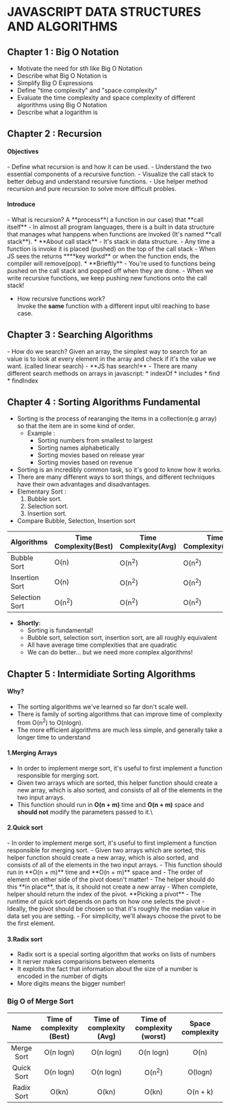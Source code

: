 # JAVASCRIPT DATA STRUCTURES AND ALGORITHMS
<h2> Chapter 1 : Big O Notation</h2>
<ul>
  <li>Motivate the need for sth like Big O Notation</li>
  <li> Describe what Big O Notation is </li>
  <li> Simplify Big O Expressions</li>
  <li> Define "time complexity" and "space complexity"</li>
  <li> Evaluate the time complexity and space complexity of different algorithms using Big O Notation</li>
  <li> Describe what a logarithm is</li>
</ul>

<h2> Chapter 2 : Recursion </h2>
<h4> Objectives </h4>
- Define what recursion is and how it can be used.
- Understand the two essential components of a recursive function.
- Visualize the call stack to better debug and understand recursive functions.
- Use helper method recursion and pure recursion to solve more difficult probles.

<h4> Introduce </h4>
- What is recursion? A **process**( a function in our case) that **call itself**
- In almost all program languages, there is a built in data structure that manages what hanppens when functions are invoked (It's named **call stack**).
  * **About call stack** 
    - It's stack in data structure.
    - Any time a function is invoke it is placed (pushed) on the top of the call stack
    - When JS sees the returns ****key workd** or when the function ends, the compiler will remove(pop).
    * **Brieftly**
      - You're used to functions being pushed on the call stack and popped off when they are done.
      - When we write recursive functions, we keep pushing new functions onto the call stack!

- How recursive functions work?\
Invoke the **same** function with a different input ultil reaching to base case.

<h2> Chapter 3 : Searching Algorithms</h2>
- How do we search? Given an array, the simplest way to search for an value is to look at every element in the array and check if it's the value we want. (called linear search)
- **JS has search!**
  - There are many different search methods on arrays in javascript: 
    * indexOf
    * includes
    * find
    * findIndex

## Chapter 4 : Sorting Algorithms Fundamental
- Sorting is the process of rearanging the items in a collection(e.g array) so that the item are in some kind of order.
  + Example : 
    * Sorting numbers from smallest to largest
    * Sorting names alphabetically
    * Sorting movies based on release year
    * Sorting movies based on revenue
- Sorting is an incredibly common task, so it's good to know how it works.
- There are many different ways to sort things, and different techniques have their own advantages and disadvantages.
- Elementary Sort : 
  1. Bubble sort.
  2. Selection sort.
  3. Insertion sort.
- Compare Bubble, Selection, Insertion sort

| Algorithms | Time Complexity(Best) | Time Complexity(Avg) | Time Complexity(Worst)| Space Complexity |
|------------|-----------------------|----------------------|---------------------- | ---------------- |
| Bubble Sort| O(n)                  | O(n<sup>2</sup>)     | O(n<sup>2</sup>)      |     O(1)         |
| Insertion Sort| O(n)               | O(n<sup>2</sup>)     | O(n<sup>2</sup>)      |     O(1)         |
| Selection Sort| O(n<sup>2</sup>)   | O(n<sup>2</sup>)     | O(n<sup>2</sup>)      |     O(1)         |

* **Shortly**: 
  + Sorting is fundamental!
  + Bubble sort, selection sort, insertion sort, are all roughly equivalent
  + All have average time complexities that are quadratic
  + We can do better... but we need more complex algorithms!

<h2> Chapter 5 : Intermidiate Sorting Algorithms</h2>
<h4> Why? </h4>

- The sorting algorithms we've learned so far don't scale well.
- There is family of sorting algorithms that can improve time of complexity from O(n<sup>2</sup>) to O(nlogn).
- The more efficient algorithms are much less simple, and generally take a longer time to understand
<h4> 1.Merging Arrays</h4>

  - In order to implement merge sort, it's useful to first implement a function responsible for merging sort.
  - Given two arrays which are sorted, this helper function should create a new array, which is also sorted, and consists of all of the elements in the two input arrays.
  - This function should run in **O(n + m)** time and **O(n + m)** space and **should not** modify the parameters passed to it.\

<h4> 2.Quick sort </h4>
  - In order to implement merge sort, it's useful to first implement a function responsible for merging sort.
  - Given two arrays which are sorted, this helper function should create a new array, which is also sorted, and consists of all of the elements in the two input arrays.
  - This function should run in **O(n + m)** time and **O(n + m)** space and 
  - The order of element on either side of the pivot doesn't matter!
  - The helper should do this **in place**, that is, it should not create a new array
  - When complete, helper should return the index of the pivot.
  **Picking a pivot**
  - The runtime of quick sort depends on parts on how one selects the pivot
  - Ideally, the pivot should be chosen so that it's roughly the median value in data set you are setting.
  - For simplicity, we'll always choose the pivot to be the first element.

<h4> 3.Radix sort </h4>
<ul>
  <li>Radix sort is a special sorting algorithm that works on lists of numbers</li>
  <li>It nerver makes comparisions between elements</li>
  <li>It exploits the fact that information about the size of a number is encoded in the number of digits</li>
  <li>More digits means the bigger number!</li>
</ul>

<h3> Big O of Merge Sort </h3>

  <table style="text-align:center">
    <thead>
      <tr>
        <th>Name</th>
        <th>Time of complexity (Best)</th>
        <th>Time of complexity (Avg)</th>
        <th>Time of complexity (worst)</th>
        <th>Space complexity</th>
      </tr>
    </thead>
    <tbody>
      <tr>
        <td>Merge Sort</td>
        <td>O(n logn)</td>
        <td>O(n logn)</td>
        <td>O(n logn)</td>
        <td>O(n)</td>
      </tr>
      <tr>
        <td>Quick Sort</td>
        <td>O(n logn)</td>
        <td>O(n logn)</td>
        <td>O(n<sup>2</sup>)</td>
        <td>O(logn)</td>
      </tr>
      <tr>
        <td>Radix Sort</td>
        <td>O(kn)</td>
        <td>O(kn)</td>
        <td>O(kn)</td>
        <td>O(n + k)</td>
      </tr>
    </tbody>
  </table>


